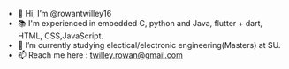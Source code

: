 - 👋 Hi, I’m @rowantwilley16
- 📚 I'm experienced in embedded C, python and Java, flutter + dart, HTML, CSS,JavaScript.
- 🌱 I’m currently studying electical/electronic engineering(Masters) at SU.
- 📫 Reach me here : twilley.rowan@gmail.com

